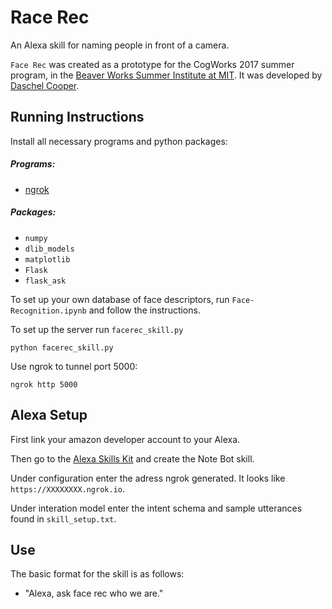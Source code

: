 # Race Rec

An Alexa skill for naming people in front of a camera.

`Face Rec` was created as a prototype for the CogWorks 2017 summer program, in the [Beaver Works Summer Institute at MIT](https://beaverworks.ll.mit.edu/CMS/bw/bwsi). It was developed by [Daschel Cooper](https://github.com/thedashdude).

## Running Instructions

Install all necessary programs and python packages:
##### Programs:
* [ngrok](https://ngrok.com/)

##### Packages:
* `numpy`
* `dlib_models`
* `matplotlib`
* `Flask`
* `flask_ask`

To set up your own database of face descriptors, run `Face-Recognition.ipynb` and follow the instructions.

To set up the server run `facerec_skill.py`

```shell
python facerec_skill.py
```

Use ngrok to tunnel port 5000:

```shell
ngrok http 5000
```

## Alexa Setup

First link your amazon developer account to your Alexa.

Then go to the [Alexa Skills Kit](https://developer.amazon.com/edw/home.html#/skills) and create the Note Bot skill.

Under configuration enter the adress ngrok generated. It looks like `https://XXXXXXXX.ngrok.io`.

Under interation model enter the intent schema and sample utterances found in `skill_setup.txt`.

## Use

The basic format for the skill is as follows:

- "Alexa, ask face rec who we are."